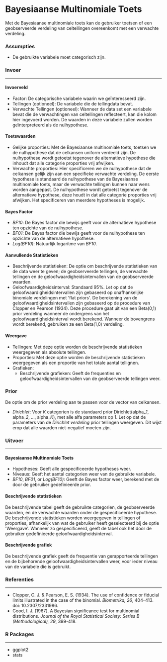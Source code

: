 Bayesiaanse Multinomiale Toets
===

Met de Bayesiaanse multinomiale toets kan de gebruiker toetsen of een geobserveerde verdeling van celtellingen overeenkomt met een verwachte verdeling. 

### Assumpties
- De gebruikte variabele moet categorisch zijn. 

### Invoer 
---

#### Invoerveld
- Factor: De categorische variabele waarin we geïnteresseerd zijn. 
- Tellingen (optioneel): De variabele die de tellingdata bevat. 
- Verwachte Tellingen (optioneel): Wanneer de data set een variabele bevat die de verwachtingen van celtellingen reflecteert, kan die kolom hier ingevoerd worden. De waarden in deze variabele zullen worden geïnterpreteerd als de nulhypothese.  

#### Toetswaarden
- Gelijke proporties: Met de Bayesiaanse multinomiale toets, toetsen we de nulhypothese dat de celkansen uniform verdeeld zijn. De nulhypothese wordt getoetst tegenover de alternatieve hypothese die inhoudt dat alle categorie proporties vrij afwijken. 
- Verwachte proporties: Hier specificeren we de nulhypothese dat de celkansen gelijk zijn aan een specifieke verwachte verdeling. De eerste hypothese is standaard de nulhypothese van de Bayesiaanse multinomiale toets, maar de verwachte tellingen kunnen naar wens worden aangepast. De nulhypothese wordt getoetst tegenover de alternatieve hypothese, deze houdt in dat alle categorie proporties vrij afwijken. Het specificeren van meerdere hypotheses is mogelijk. 

#### Bayes Factor
- *BF10*: De Bayes factor die bewijs geeft voor de alternatieve hypothese ten opzichte van de nulhypothese. 
- *BF01*: De Bayes factor die bewijs geeft voor de nulhypothese ten opzichte van de alternatieve hypothese. 
- *Log(BF10)*: Natuurlijk logaritme van *BF10*.

#### Aanvullende Statistieken
- Beschrijvende statistieken: De optie om beschrijvende statistieken van de data weer te geven; de geobserveerde tellingen, de verwachte tellingen en de geloofwaardigheidsintervallen van de geobserveerde waarden.
- Geloofwaardigheidsinterval: Standaard 95%. Let op dat de geloofwaardigheidsintervallen zijn gebaseerd op onafhankelijke binomiale verdelingen met 'flat priors'. De berekening van de geloofwaardigheidsintervallen zijn gebaseerd op de procedure van Clopper en Pearson (1934). Deze procedure gaat uit van een Beta(0,1) prior verdeling wanneer de ondergrens van het geloofwaardigheidsinterval wordt berekend. Wanneer de bovengrens wordt berekend, gebruiken ze een Beta(1,0) verdeling. 

#### Weergave
- Tellingen: Met deze optie worden de beschrijvende statistieken weergegeven als absolute tellingen. 
- Proporties: Met deze optie worden de beschrijvende statistieken weergegeven als een proportie van het totale aantal tellignen.
- Grafieken:
  - Beschrijvende grafieken: Geeft de frequenties en geloofwaardigheidsintervallen van de geobserveerde tellingen weer. 

### Prior
De optie om de prior verdeling aan te passen voor de vector van celkansen. 
- *Dirichlet*: Voor *K* categorien is de standaard prior Dirichlet(alpha_*1*, alpha_*2*, ..., alpha_*K*), met alle alfa parameters op 1. Let op dat de parameters van de *Dirichlet verdeling* prior tellingen weergeven. Dit wijst erop dat alle waarden niet-negatief moeten zijn.

### Uitvoer
---

#### Bayesiaanse Multinomiale Toets
- Hypotheses: Geeft alle gespecificeerde hypotheses weer.
- Niveaus: Geeft het aantal categorien weer van de gebruikte variabele. 
- *BF10*, *BF01*, or *Log(BF10)*: Geeft de Bayes factor weer, berekend met de door de gebruiker gedefinieerde prior. 

#### Beschrijvende statistieken
De beschrijvende tabel geeft de gebruikte categorien, de geobserveerde waarden, en de verwachte waarden onder de gespecificeerde hypothese. De beschrijvende statistieken worden weergegeven in tellingen of proporties, afhankelijk van wat de gebruiker heeft geselecteerd bij de optie 'Weergave'. Wanneer zo gespecificeerd, geeft de tabel ook het door de gebruiker gedefinieerde geloofwaardigheidsinterval.  

#### Beschrijvende grafiek
De beschrijvende grafiek geeft de frequentie van gerapporteerde tellingen en de bijbehorende geloofwaardigheidsintervallen weer, voor ieder niveau van de variabele die is gebruikt. 

### Referenties
---
- Clopper, C. J. & Pearson, E. S. (1934). The use of confidence or fiducial limits illustrated in the case of the binomial. *Biometrika, 26*, 404–413. doi: 10.2307/2331986.
- Good, I. J. (1967). A Bayesian significance test for multinomial distributions. *Journal of the Royal Statistical Society: Series B (Methodological), 29*, 399-418.

### R Packages
---
- ggplot2
- stats
